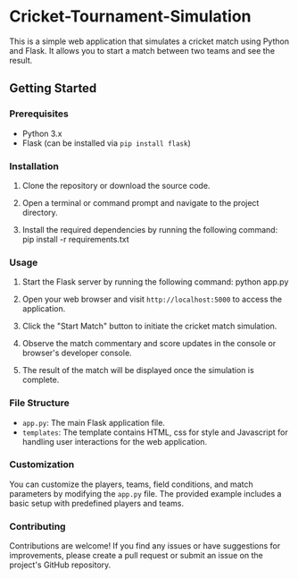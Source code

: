# Cricket-Tournament-Simulation

This is a simple web application that simulates a cricket match using Python and Flask. It allows you to start a match between two teams and see the result.

## Getting Started

### Prerequisites

- Python 3.x
- Flask (can be installed via `pip install flask`)

### Installation

1. Clone the repository or download the source code.

2. Open a terminal or command prompt and navigate to the project directory.

3. Install the required dependencies by running the following command:
   pip install -r requirements.txt

   
### Usage

1. Start the Flask server by running the following command:
python app.py

3. Open your web browser and visit `http://localhost:5000` to access the application.

4. Click the "Start Match" button to initiate the cricket match simulation.

5. Observe the match commentary and score updates in the console or browser's developer console.

6. The result of the match will be displayed once the simulation is complete.

### File Structure

- `app.py`: The main Flask application file.
- `templates`: The template contains HTML, css for style and Javascript for handling user interactions for the web application.

### Customization

You can customize the players, teams, field conditions, and match parameters by modifying the `app.py` file. The provided example includes a basic setup with predefined players and teams.

### Contributing

Contributions are welcome! If you find any issues or have suggestions for improvements, please create a pull request or submit an issue on the project's GitHub repository.


